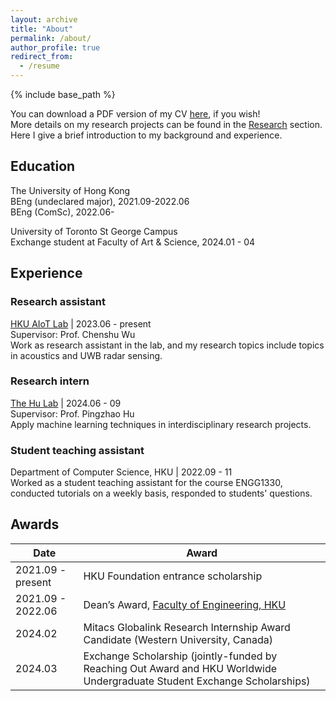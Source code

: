 ```yaml
---
layout: archive
title: "About"
permalink: /about/
author_profile: true
redirect_from:
  - /resume
---
```


{% include base_path %}

You can download a PDF version of my CV [here](/files/YUEMIN_YU_CV.pdf), if you wish!  
More details on my research projects can be found in the [Research](/research/) section.
Here I give a brief introduction to my background and experience.

## Education

The University of Hong Kong  
BEng (undeclared major), 2021.09-2022.06  
BEng (ComSc), 2022.06-  

University of Toronto St George Campus  
Exchange student at Faculty of Art & Science, 2024.01 - 04

## Experience

### Research assistant

[HKU AIoT Lab](https://aiot.hku.hk/) | 2023.06 -  present  
Supervisor: Prof. Chenshu Wu  
Work as research assistant in the lab, and my research topics include topics in acoustics and UWB radar sensing.

### Research intern

[The Hu Lab](https://phulab.org) | 2024.06 -  09  
Supervisor: Prof. Pingzhao Hu  
Apply machine learning techniques in interdisciplinary research projects.

### Student teaching assistant

Department of Computer Science, HKU | 2022.09 - 11  
Worked as a student teaching assistant for the course ENGG1330, conducted tutorials on a weekly basis, responded to students' questions.

## Awards

| Date                  | Award                                                                 |
|-----------------------|-----------------------------------------------------------------------|
| 2021.09 - present     | HKU Foundation entrance scholarship                                   |
| 2021.09 - 2022.06     | Dean’s Award, [Faculty of Engineering, HKU](https://engg.hku.hk)      |
| 2024.02               | Mitacs Globalink Research Internship Award Candidate (Western University, Canada) |
| 2024.03               | Exchange Scholarship (jointly-funded by Reaching Out Award and HKU Worldwide Undergraduate Student Exchange Scholarships) |
